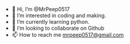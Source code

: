 - 👋 Hi, I’m @MrPeep0517
- 👀 I’m interested in coding and making.
- 🌱 I’m currently learning python.
- 💞️ I’m looking to collaborate on Github
- 📫 How to reach me mrpeep0517@gmail.com

<!---
MrPeep0517/MrPeep0517 is a ✨ special ✨ repository because its `README.md` (this file) appears on your GitHub profile.
You can click the Preview link to take a look at your changes.
--->
